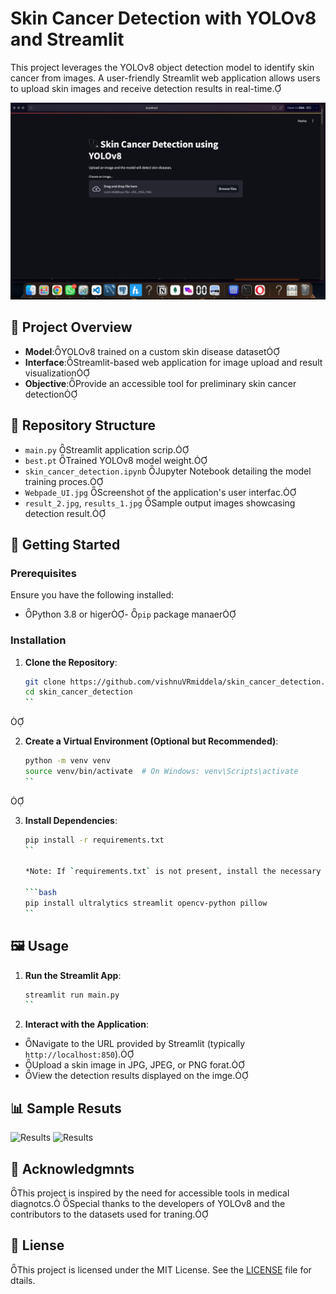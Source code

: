 # Skin Cancer Detection with YOLOv8 and Streamlit

This project leverages the YOLOv8 object detection model to identify skin cancer from images. A user-friendly Streamlit web application allows users to upload skin images and receive detection results in real-time.

![Webpage UI](Webpade_UI.jpg)

## 🧠 Project Overview

- **Model**:YOLOv8 trained on a custom skin disease dataset
- **Interface**:Streamlit-based web application for image upload and result visualization
- **Objective**:Provide an accessible tool for preliminary skin cancer detection

## 📁 Repository Structure

- `main.py` Streamlit application scrip.
- `best.pt` Trained YOLOv8 model weight.
- `skin_cancer_detection.ipynb` Jupyter Notebook detailing the model training proces.
- `Webpade_UI.jpg` Screenshot of the application's user interfac.
- `result_2.jpg`, `results_1.jpg` Sample output images showcasing detection result.

## 🚀 Getting Started

### Prerequisites

Ensure you have the following installed:
- Python 3.8 or higer- `pip` package manaer

### Installation

1. **Clone the Repository**:

   ```bash
   git clone https://github.com/vishnuVRmiddela/skin_cancer_detection.git
   cd skin_cancer_detection
   ``


2. **Create a Virtual Environment (Optional but Recommended)**:

   ```bash
   python -m venv venv
   source venv/bin/activate  # On Windows: venv\Scripts\activate
   ``


3. **Install Dependencies**:

   ```bash
   pip install -r requirements.txt
   ``

   *Note: If `requirements.txt` is not present, install the necessary packages manually:*

   ```bash
   pip install ultralytics streamlit opencv-python pillow
   ``

## 🖼️ Usage

1. **Run the Streamlit App**:

   ```bash
   streamlit run main.py
   ``

2. **Interact with the Application**:

  - Navigate to the URL provided by Streamlit (typically `http://localhost:850`).
  - Upload a skin image in JPG, JPEG, or PNG forat.
  - View the detection results displayed on the imge.

## 📊 Sample Resuts

![Results](result_1.jpg)
![Results](result_2.jpg)


## 📝 Acknowledgmnts

This project is inspired by the need for accessible tools in medical diagnotcs. Special thanks to the developers of YOLOv8 and the contributors to the datasets used for traning.

## 📄 Liense

This project is licensed under the MIT License. See the [LICENSE](LICENSE) file for dtails.

